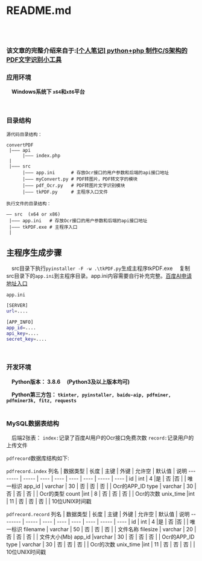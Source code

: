# README.md

<br />
<br />

### 该文章的完整介绍来自于:[[个人笔记] python+php 制作C/S架构的PDF文字识别小工具](https://blog.csdn.net/m0_54768192/article/details/113488889)

### 应用环境
&emsp;**Windows系统下 `x64`和`x86`平台**

<br />

### 目录结构

`源代码目录结构：`

```
convertPDF
 |——— api
      |——— index.php
 |
 |——— src
      |——— app.ini      # 存放Ocr接口的用户参数和后端的api接口地址
      |——— myConvert.py # PDF转图片，PDF转文字的模块
      |——— pdf_Ocr.py   # PDF转图片文字识别模块
      |——— tkPDF.py     # 主程序入口文件
```

`执行文件的目录结构：`

```
—— src  (x64 or x86)
 |——— app.ini   # 存放Ocr接口的用户参数和后端的api接口地址
 |——— tkPDF.exe # 主程序入口
 |
```

## 主程序生成步骤
&emsp;src目录下执行`pyinstaller -F -w .\tkPDF.py`生成主程序tkPDF.exe
&emsp;复制src目录下的`app.ini`到主程序目录。app.ini内容需要自行补充完整。[百度AI申请地址入口](https://ai.baidu.com/)

`app.ini`
```bash
[SERVER]
url=....

[APP_INFO]
app_id=....
api_key=....
secret_key=....
```

<br />

### 开发环境
&emsp;**Python版本： 3.8.6 &emsp;(Python3及以上版本均可)**

&emsp;**Python第三方包： `tkinter, pyinstaller, baidu-aip, pdfminer, pdfminer3k, fitz, requests `**
<br />
<br />


### MySQL数据表结构
&emsp;后端2张表：
`index:`记录了百度AI用户的Ocr接口免费次数
`record:`记录用户的上传文件

`pdfrecord`数据库结构如下:

`pdfrecord.index`
列名     |   数据类型   |   长度   |   主键   |   外键   |   允许空   |   默认值   |   说明
-------- | -----  | ---- | ---- | ---- | ---- | ----- | ---- |
id | int | 4 |是 | 否 |否 |  | 唯一标识
app_id  | varchar | 30 | 否 | 否 | 否 |  | Ocr的APP_ID
type  | varchar | 30 | 否 | 否 | 否 |  | Ocr的类型
count |int | 8 | 否 | 否 | 否 |  | Ocr的次数
unix_time |int | 11 | 否 | 否 | 否 |  | 10位UNIX时间戳

`pdfrecord.record`
列名     |   数据类型   |   长度   |   主键   |   外键   |   允许空   |   默认值   |   说明
-------- | -----  | ---- | ---- | ---- | ---- | ----- | ---- |
id | int | 4 |是 | 否 |否 |  | 唯一标识
filename  | varchar | 50 | 否 | 否 | 否 |  | 文件名称
filesize  | varchar | 20 | 否 | 否 | 否 |  | 文件大小(Mb)
app_id |varchar | 30 | 否 | 否 | 否 |  | Ocr的APP_ID
type | varchar | 30 | 否 | 否 | 否 |  | Ocr的次数
unix_time |int | 11 | 否 | 否 | 否 |  | 10位UNIX时间戳

